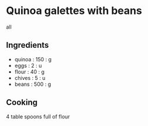 # Quinoa galettes with beans
all
## Ingredients
* quinoa : 150 : g
* eggs : 2 : u
* flour : 40 : g
* chives : 5 : u
* beans : 500 : g
## Cooking
4 table spoons full of flour
